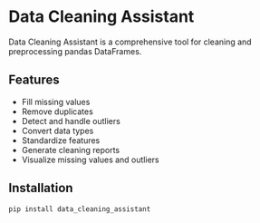 # Data Cleaning Assistant

Data Cleaning Assistant is a comprehensive tool for cleaning and preprocessing pandas DataFrames.

## Features

- Fill missing values
- Remove duplicates
- Detect and handle outliers
- Convert data types
- Standardize features
- Generate cleaning reports
- Visualize missing values and outliers

## Installation

```sh
pip install data_cleaning_assistant
